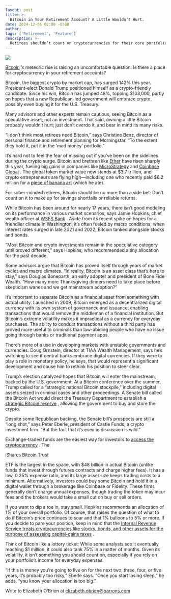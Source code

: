 ```yaml
---
layout: post
title: >-
  Bitcoin in Your Retirement Account? A Little Wouldn’t Hurt.
date: 2024-12-06 02:00 -0500
author: 
tags: ['Retirement', 'Feature']
description: >-
  Retirees shouldn’t count on cryptocurrencies for their core portfolio, but some advisors recommend owning some.
---
```






 


 








![](https://images.barrons.com/im-23874449?width=548&height=365)









 [Bitcoin](https://www.barrons.com/market-data/cryptocurrencies/btcusd?iso=kraken&mod=article_chiclet) ’s meteoric rise is raising an uncomfortable question: Is there a place for cryptocurrency in your retirement accounts?


Bitcoin, the biggest crypto by market cap, has surged 142% this year. President-elect Donald Trump positioned himself as a crypto-friendly candidate. Since his win, Bitcoin has jumped 48%, topping \$103,000, partly on hopes that a new Republican-led government will embrace crypto, possibly even buying it for the U.S. Treasury. 


 Many advisors and other experts remain cautious, seeing Bitcoin as a speculative asset, not an investment. That said, owning a little Bitcoin probably wouldn’t hurt; just don’t overdo it, and bear in mind its many risks. 


“I don’t think most retirees need Bitcoin,” says Christine Benz, director of personal finance and retirement planning for Morningstar. “To the extent they hold it, put it in the ‘mad money’ portfolio.”


It’s hard not to feel the fear of missing out if you’ve been on the sidelines during the crypto surge. Bitcoin and brethren like 
[Ether](https://www.barrons.com/market-data/cryptocurrencies/ethusd?iso=kraken&mod=article_chiclet) have risen sharply this year, fueling big gains in companies like [MicroStrategy](https://www.barrons.com/market-data/stocks/MSTR) and [Coinbase Global](https://www.barrons.com/market-data/stocks/COIN) . The global token market value now stands at \$3.7 trillion, and crypto entrepreneurs are flying high—including one who recently paid \$6.2 million for a [piece of banana art](https://www.wsj.com/arts-culture/sotheby-s-auction-banana-duct-tape-maurizio-cattelan-justin-sun-art-basel-miami-02231817?mod=article_inline) (which he ate).


For sober-minded retirees, Bitcoin should be no more than a side bet: Don’t count on it to make up for savings shortfalls or reliable returns. 





While Bitcoin has been around for nearly 17 years, there isn’t good modeling on its performance in various market scenarios, says Jamie Hopkins, chief wealth officer at [WSFS Bank](https://www.barrons.com/market-data/stocks/WSFS) . Aside from its recent spike on hopes for a friendlier climate in Washington, it’s often fueled by macro conditions; when interest rates surged in late 2021 and 2022, Bitcoin tanked alongside stocks and bonds.


“Most Bitcoin and crypto investments remain in the speculative category until proved different,” says Hopkins, who recommended a tiny allocation for the past decade.


Some advisors argue that Bitcoin has proved itself through years of market cycles and macro climates. “In reality, Bitcoin is an asset class that’s here to stay,” says Douglas Boneparth, an early adopter and president of Bone Fide Wealth. “How many more Thanksgiving dinners need to take place before skepticism wanes and we get mainstream adoption?”






It’s important to separate Bitcoin as a financial asset from something with actual utility. Launched in 2009, Bitcoin emerged as a decentralized digital currency with its own system of governance and issuance, enabling transactions that would remove the middleman of a financial institution. But Bitcoin’s extreme volatility makes it impractical as a currency for everyday purchases. The ability to conduct transactions without a third party has proved more useful to criminals than law-abiding people who have no issue going through banks or traditional payment apps.


There’s more of a use in developing markets with unstable governments and currencies. Doug Ornstein, director at TIAA Wealth Management, says he’s watching to see if central banks embrace digital currencies. If they were to play a role in monetary policy, he says, that would represent a significant development and cause him to rethink his position to steer clear. 


Trump’s election catalyzed hopes that Bitcoin will enter the mainstream, backed by the U.S. government. At a Bitcoin conference over the summer, Trump called for a “strategic national Bitcoin stockpile,” including digital assets seized in criminal cases and other proceedings. A Senate bill called the Bitcoin Act would direct the Treasury Department to establish a [strategic Bitcoin reserve](https://www.barrons.com/articles/crypto-volatility-makes-a-u-s-bitcoin-reserve-unlikely-6d960a30?mod=article_inline) , allowing the government to buy and store the crypto.





Despite some Republican backing, the Senate bill’s prospects are still a “long shot,” says Peter Eberle, president of Castle Funds, a crypto investment firm. “But the fact that it’s even in discussion is wild.”


Exchange-traded funds are the easiest way for investors to [access the cryptocurrency](https://www.barrons.com/articles/why-bitcoin-is-falling-what-to-do-now-39339567?mod=Searchresults&mod=article_inline) . The



[iShares Bitcoin Trust](https://www.barrons.com/market-data/funds/ibit?mod=article_chiclet) 

 ETF is the largest in the space, with \$48 billion in actual Bitcoin (unlike funds that invest through futures contracts and charge higher fees). It has a low, 0.25% expense ratio, and its large asset size keeps trading costs to a minimum. 
Alternatively, investors could buy some Bitcoin and hold it in a digital wallet through a brokerage like Coinbase or Fidelity. These firms generally don’t charge annual expenses, though trading the token may incur fees and the brokers would take a small cut on buy or sell orders. 


If you want to dip a toe in, stay small. Hopkins recommends an allocation of 1% of your overall portfolio. Of course, that raises the question of what to do if Bitcoin’s price continues to soar and that 1% balloons to 5% or more. If you decide to pare your position, keep in mind that the [Internal Revenue Service treats cryptocurrencies like stocks, bonds, and other assets for the purpose of assessing capital-gains taxes](https://www.barrons.com/advisor/articles/selling-crypto-tax-law-19e08263?mod=Searchresults&mod=article_inline) .


Think of Bitcoin like a lottery ticket: While some analysts see it eventually reaching \$1 million, it could also tank 75% in a matter of months. Given its volatility, it isn’t something you should count on, especially if you rely on your portfolio’s income for everyday expenses. 


“If this is money you’re going to live on for the next two, three, four, or five years, it’s probably too risky,” Eberle says. “Once you start losing sleep,” he adds, “you know your allocation is too big.”


Write to Elizabeth O’Brien at [elizabeth.obrien@barrons.com](mailto:elizabeth.obrien@barrons.com)








